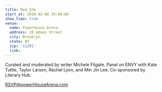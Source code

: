 ```yaml
---
title: Red Ink
start_at: 2018-02-08 19:00:00
show_time: true
venue:
  name: Powerhouse Arena
  address: 28 Adams Street
  city: Brooklyn
  state: NY
  zip: '11201'
  link:
---
```



Curated and moderated by writer Michele Filgate. Panel on ENVY with Kate Tuttle, Taylor Larsen, Rachel Lyon, and Min Jin Lee. Co-sponsored by Literary Hub.&nbsp;

RSVP@powerHouseArena.com